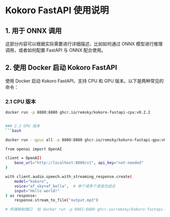 # Kokoro FastAPI 使用说明

## 1. 用于 ONNX 调用
这部分内容可以根据实际需要进行详细描述，比如如何通过 ONNX 模型进行推理调用，或者如何配置 FastAPI 与 ONNX 配合使用。

## 2. 使用 Docker 启动 Kokoro FastAPI
使用 Docker 启动 Kokoro FastAPI，支持 CPU 和 GPU 版本。以下是两种常见的命令：

### 2.1 CPU 版本
```bash
docker run -p 8880:8880 ghcr.io/remsky/kokoro-fastapi-cpu:v0.2.2


### 2.2 GPU 版本
```bash

docker run --gpus all -p 8880:8880 ghcr.io/remsky/kokoro-fastapi-gpu:v0.2.2

from openai import OpenAI

client = OpenAI(
    base_url="http://localhost:8880/v1", api_key="not-needed"
)

with client.audio.speech.with_streaming_response.create(
    model="kokoro",
    voice="af_sky+af_bella",  # 单个或多个语音包组合
    input="Hello world!"
) as response:
    response.stream_to_file("output.mp3")

# 终端映射端口  如 docker run -p 8081:8880 ghcr.io/remsky/kokoro-fastapi-cpu:v0.2.2